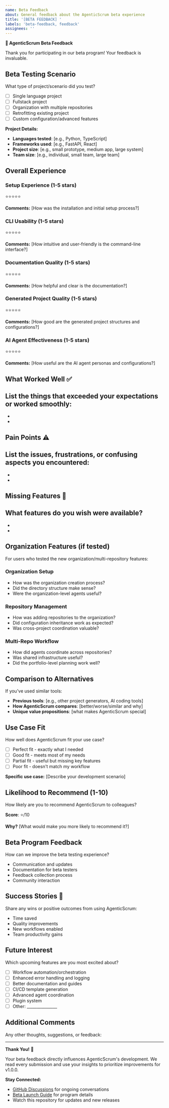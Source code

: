 ```yaml
---
name: Beta Feedback
about: General feedback about the AgenticScrum beta experience
title: '[BETA FEEDBACK] '
labels: 'beta-feedback, feedback'
assignees: ''
---
```


**🚀 AgenticScrum Beta Feedback**

Thank you for participating in our beta program! Your feedback is invaluable.

## **Beta Testing Scenario**
What type of project/scenario did you test?
- [ ] Single language project
- [ ] Fullstack project
- [ ] Organization with multiple repositories
- [ ] Retrofitting existing project
- [ ] Custom configuration/advanced features

**Project Details:**
- **Languages tested**: [e.g., Python, TypeScript]
- **Frameworks used**: [e.g., FastAPI, React]
- **Project size**: [e.g., small prototype, medium app, large system]
- **Team size**: [e.g., individual, small team, large team]

## **Overall Experience**

### **Setup Experience** (1-5 stars)
⭐⭐⭐⭐⭐

**Comments:**
[How was the installation and initial setup process?]

### **CLI Usability** (1-5 stars)
⭐⭐⭐⭐⭐

**Comments:**
[How intuitive and user-friendly is the command-line interface?]

### **Documentation Quality** (1-5 stars)
⭐⭐⭐⭐⭐

**Comments:**
[How helpful and clear is the documentation?]

### **Generated Project Quality** (1-5 stars)
⭐⭐⭐⭐⭐

**Comments:**
[How good are the generated project structures and configurations?]

### **AI Agent Effectiveness** (1-5 stars)
⭐⭐⭐⭐⭐

**Comments:**
[How useful are the AI agent personas and configurations?]

## **What Worked Well** ✅
List the things that exceeded your expectations or worked smoothly:
- 
- 
- 

## **Pain Points** ⚠️
List the issues, frustrations, or confusing aspects you encountered:
- 
- 
- 

## **Missing Features** 🚧
What features do you wish were available?
- 
- 
- 

## **Organization Features** (if tested)
For users who tested the new organization/multi-repository features:

### **Organization Setup**
- How was the organization creation process?
- Did the directory structure make sense?
- Were the organization-level agents useful?

### **Repository Management**
- How was adding repositories to the organization?
- Did configuration inheritance work as expected?
- Was cross-project coordination valuable?

### **Multi-Repo Workflow**
- How did agents coordinate across repositories?
- Was shared infrastructure useful?
- Did the portfolio-level planning work well?

## **Comparison to Alternatives**
If you've used similar tools:
- **Previous tools**: [e.g., other project generators, AI coding tools]
- **How AgenticScrum compares**: [better/worse/similar and why]
- **Unique value propositions**: [what makes AgenticScrum special]

## **Use Case Fit**
How well does AgenticScrum fit your use case?
- [ ] Perfect fit - exactly what I needed
- [ ] Good fit - meets most of my needs
- [ ] Partial fit - useful but missing key features
- [ ] Poor fit - doesn't match my workflow

**Specific use case:** [Describe your development scenario]

## **Likelihood to Recommend** (1-10)
How likely are you to recommend AgenticScrum to colleagues?

**Score**: ⭐/10

**Why?** [What would make you more likely to recommend it?]

## **Beta Program Feedback**
How can we improve the beta testing experience?
- Communication and updates
- Documentation for beta testers
- Feedback collection process
- Community interaction

## **Success Stories** 🎉
Share any wins or positive outcomes from using AgenticScrum:
- Time saved
- Quality improvements
- New workflows enabled
- Team productivity gains

## **Future Interest**
Which upcoming features are you most excited about?
- [ ] Workflow automation/orchestration
- [ ] Enhanced error handling and logging
- [ ] Better documentation and guides
- [ ] CI/CD template generation
- [ ] Advanced agent coordination
- [ ] Plugin system
- [ ] Other: _______________

## **Additional Comments**
Any other thoughts, suggestions, or feedback:

---

**Thank You!** 🙏

Your beta feedback directly influences AgenticScrum's development. We read every submission and use your insights to prioritize improvements for v1.0.0.

**Stay Connected:**
- [GitHub Discussions](https://github.com/safer-strategy/AgenticScrum/discussions) for ongoing conversations
- [Beta Launch Guide](https://github.com/safer-strategy/AgenticScrum/blob/main/BETA_LAUNCH.md) for program details
- Watch this repository for updates and new releases